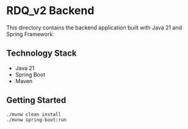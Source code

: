 # RDQ_v2 Backend

This directory contains the backend application built with Java 21 and Spring Framework.

## Technology Stack
- Java 21
- Spring Boot
- Maven

## Getting Started
```bash
./mvnw clean install
./mvnw spring-boot:run
```